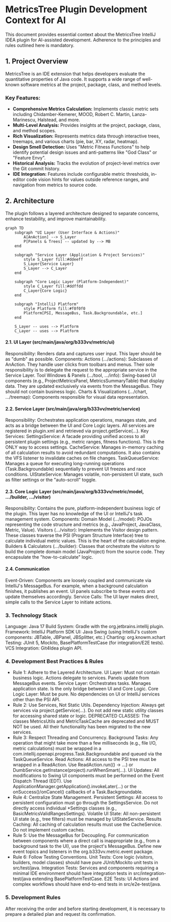 # MetricsTree Plugin Development Context for AI

This document provides essential context about the MetricsTree IntelliJ IDEA plugin for AI-assisted development. Adherence to the principles and rules outlined here is mandatory.

## 1. Project Overview

MetricsTree is an IDE extension that helps developers evaluate the quantitative properties of Java code. It supports a wide range of well-known software metrics at the project, package, class, and method levels.

### Key Features:
- **Comprehensive Metrics Calculation:** Implements classic metric sets including Chidamber-Kemerer, MOOD, Robert C. Martin, Lanza-Marinescu, Halstead, and more.
- **Multi-Level Analysis:** Provides insights at the project, package, class, and method scopes.
- **Rich Visualization:** Represents metrics data through interactive trees, treemaps, and various charts (pie, bar, XY, radar, heatmap).
- **Design Smell Detection:** Uses "Metric Fitness Functions" to help identify potential design issues and anti-patterns like "God Class" or "Feature Envy".
- **Historical Analysis:** Tracks the evolution of project-level metrics over the Git commit history.
- **IDE Integration:** Features include configurable metric thresholds, in-editor code vision hints for values outside reference ranges, and navigation from metrics to source code.

## 2. Architecture

The plugin follows a layered architecture designed to separate concerns, enhance testability, and improve maintainability.

```mermaid
graph TD
    subgraph "UI Layer (User Interface & Actions)"
        A[AnAction] --> S_Layer
        P[Panels & Trees] -- updated by --> MB
    end

    subgraph "Service Layer (Application & Project Services)"
        style S_Layer fill:#ddeeff
        S_Layer{Service Layer}
        S_Layer --> C_Layer
    end

    subgraph "Core Logic Layer (Platform-Independent)"
        style C_Layer fill:#ddffdd
        C_Layer{Core Logic}
    end
    
    subgraph "IntelliJ Platform"
        style Platform fill:#f0f0f0
        Platform[PSI, MessageBus, Task.Backgroundable, etc.]
    end

    S_Layer -- uses --> Platform
    C_Layer -- uses --> Platform
```
#### 2.1. UI Layer (src/main/java/org/b333vv/metric/ui)
Responsibility: Renders data and captures user input. This layer should be as "dumb" as possible.
Components:
Actions (.../actions): Subclasses of AnAction. They handle user clicks from toolbars and menus. Their sole responsibility is to delegate the request to the appropriate service in the Service Layer.
Tool Windows & Panels (.../tool, .../info): Swing-based UI components (e.g., ProjectMetricsPanel, MetricsSummaryTable) that display data. They are updated exclusively via events from the MessageBus. They should not contain business logic.
Charts & Visualizations (.../chart, .../treemap): Components responsible for visual data representation.
#### 2.2. Service Layer (src/main/java/org/b333vv/metric/service)
Responsibility: Orchestrates application operations, manages state, and acts as a bridge between the UI and Core Logic layers. All services are registered in plugin.xml and retrieved via project.getService(...).
Key Services:
SettingsService: A facade providing unified access to all persistent plugin settings (e.g., metric ranges, fitness functions). This is the ONLY way to access settings.
CacheService: Manages in-memory caching of all calculation results to avoid redundant computations. It also contains the VFS listener to invalidate caches on file changes.
TaskQueueService: Manages a queue for executing long-running operations (Task.Backgroundable) sequentially to prevent UI freezes and race conditions.
UIStateService: Manages volatile, non-persistent UI state, such as filter settings or the "auto-scroll" toggle.
#### 2.3. Core Logic Layer (src/main/java/org/b333vv/metric/model, .../builder, .../visitor)
Responsibility: Contains the pure, platform-independent business logic of the plugin. This layer has no knowledge of the UI or IntelliJ's task management system.
Components:
Domain Model (.../model): POJOs representing the code structure and metrics (e.g., JavaProject, JavaClass, Metric, Value).
Visitors (.../visitor): Implements the Visitor design pattern. These classes traverse the PSI (Program Structure Interface) tree to calculate individual metric values. This is the heart of the calculation engine.
Builders & Calculators (.../builder): Classes that orchestrate the visitors to build the complete domain model (JavaProject) from the source code. They encapsulate the "how-to-calculate" logic.
#### 2.4. Communication
Event-Driven: Components are loosely coupled and communicate via IntelliJ's MessageBus. For example, when a background calculation finishes, it publishes an event. UI panels subscribe to these events and update themselves accordingly.
Service Calls: The UI layer makes direct, simple calls to the Service Layer to initiate actions.
### 3. Technology Stack
   Language: Java 17
   Build System: Gradle with the org.jetbrains.intellij plugin.
   Framework: IntelliJ Platform SDK
   UI: Java Swing (using IntelliJ's custom components: JBTable, JBPanel, JBSplitter, etc.)
   Charting: org.knowm.xchart
   Testing: JUnit 5, Mockito, BasePlatformTestCase (for integration/E2E tests).
   VCS Integration: Git4Idea plugin API.
### 4. Development Best Practices & Rules
   * Rule 1: Adhere to the Layered Architecture.
   UI Layer: Must not contain business logic. Actions delegate to services. Panels update from MessageBus events.
   Service Layer: Orchestrates tasks. Manages application state. Is the only bridge between UI and Core Logic.
   Core Logic Layer: Must be pure. No dependencies on UI or IntelliJ services other than the PSI API.
   * Rule 2: Use Services, Not Static Utils.
   Dependency Injection: Always get services via project.getService(...). Do not add new static utility classes for accessing shared state or logic.
   DEPRECATED CLASSES: The classes MetricsUtils and MetricTaskCache are deprecated and MUST NOT be used. All their functionality has been migrated to the new services.
   * Rule 3: Respect Threading and Concurrency.
   Background Tasks: Any operation that might take more than a few milliseconds (e.g., file I/O, metric calculations) must be wrapped in a com.intellij.openapi.progress.Task.Backgroundable and queued via the TaskQueueService.
   Read Actions: All access to the PSI tree must be wrapped in a ReadAction. Use ReadAction.run(() -> ...) or DumbService.getInstance(project).runWhenSmart(...).
   UI Updates: All modifications to Swing UI components must be performed on the Event Dispatch Thread (EDT). Use ApplicationManager.getApplication().invokeLater(...) or the onSuccess()/onCancel() callbacks of a Task.Backgroundable.
   * Rule 4: Centralize State Management.
   Persistent Settings: All access to persistent configuration must go through the SettingsService. Do not directly access individual *Settings classes (e.g., BasicMetricsValidRangesSettings).
   Volatile UI State: All non-persistent UI state (e.g., tree filters) must be managed by UIStateService.
   Results Caching: All caching of calculation results must use the CacheService. Do not implement custom caches.
   * Rule 5: Use the MessageBus for Decoupling.
   For communication between components where a direct call is inappropriate (e.g., from a background task to the UI), use the project's MessageBus.
   Define new event topics and listeners in the org.b333vv.metric.event package.
   * Rule 6: Follow Testing Conventions.
   Unit Tests: Core logic (visitors, builders, model classes) should have pure JUnit/Mockito unit tests in src/test/java.
   Integration Tests: Services and components requiring a minimal IDE environment should have integration tests in src/integration-test/java extending BasePlatformTestCase.
   E2E Tests: UI Actions and complex workflows should have end-to-end tests in src/e2e-test/java.
### 5. Development Rules
After receiving the order and before starting development, it is necessary to prepare a detailed plan and request its confirmation.